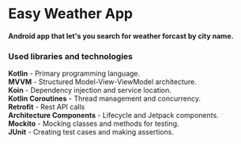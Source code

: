 # Easy Weather App

#### Android app that let's you search for weather forcast by city name.

### Used libraries and technologies
**Kotlin** - Primary programming language.</br>
**MVVM** - Structured Model-View-ViewModel architecture.</br>
**Koin** - Dependency injection and service location.</br>
**Kotlin Coroutines** - Thread management and concurrency.</br>
**Retrofit** - Rest API calls</br>
**Architecture Components** - Lifecycle and Jetpack components.</br>
**Mockito** - Mocking classes and methods for testing.</br>
**JUnit** - Creating test cases and making assertions.</br>
